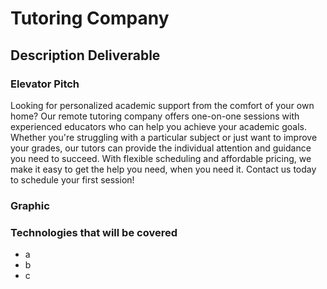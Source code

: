 # Tutoring Company
## Description Deliverable
### Elevator Pitch
Looking for personalized academic support from the comfort of your own home? Our remote tutoring company offers one-on-one sessions with experienced educators who can help you achieve your academic goals. Whether you're struggling with a particular subject or just want to improve your grades, our tutors can provide the individual attention and guidance you need to succeed. With flexible scheduling and affordable pricing, we make it easy to get the help you need, when you need it. Contact us today to schedule your first session!
### Graphic
### Technologies that will be covered
- a
- b
- c